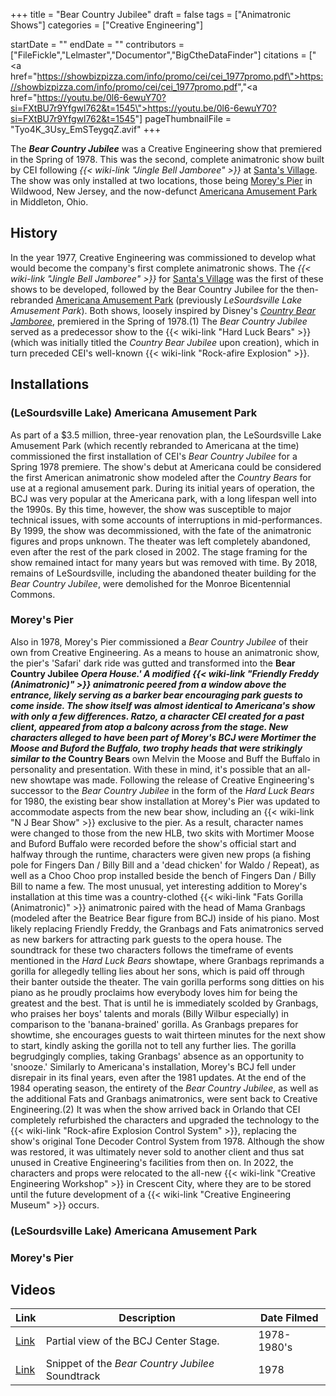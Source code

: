 +++
title = "Bear Country Jubilee"
draft = false
tags = ["Animatronic Shows"]
categories = ["Creative Engineering"]


startDate = ""
endDate = ""
contributors = ["FileFickle","Lelmaster","Documentor","BigCtheDataFinder"]
citations = ["<a href=\"https://showbizpizza.com/info/promo/cei/cei_1977promo.pdf\">https://showbizpizza.com/info/promo/cei/cei_1977promo.pdf</a>","<a href=\"https://youtu.be/0l6-6ewuY70?si=FXtBU7r9Yfgwl762&t=1545\">https://youtu.be/0l6-6ewuY70?si=FXtBU7r9Yfgwl762&t=1545</a>"]
pageThumbnailFile = "Tyo4K_3Usy_EmSTeygqZ.avif"
+++

The ***Bear Country Jubilee*** was a Creative Engineering show that premiered in the Spring of 1978. This was the second, complete animatronic show built by CEI following *{{< wiki-link "Jingle Bell Jamboree" >}}* at [Santa's Village](https://en.wikipedia.org/wiki/Santa's_Village_%28Jefferson,_New_Hampshire%29). The show was only installed at two locations, those being [Morey's Pier](https://en.wikipedia.org/wiki/Morey%27s_Piers) in Wildwood, New Jersey, and the now-defunct [Americana Amusement Park](https://en.wikipedia.org/wiki/LeSourdsville_Lake_Amusement_Park) in Middleton, Ohio.

## History

In the year 1977, Creative Engineering was commissioned to develop what would become the company's first complete animatronic shows. The *{{< wiki-link "Jingle Bell Jamboree" >}}* for [Santa's Village](https://en.wikipedia.org/wiki/Santa's_Village_%28Jefferson,_New_Hampshire%29) was the first of these shows to be developed, followed by the Bear Country Jubilee for the then-rebranded [Americana Amusement Park](https://en.wikipedia.org/wiki/LeSourdsville_Lake_Amusement_Park) (previously *LeSourdsville Lake Amusement Park*). Both shows, loosely inspired by Disney's [*Country Bear Jamboree*](https://en.wikipedia.org/wiki/Country_Bear_Jamboree), premiered in the Spring of 1978.(1) The *Bear Country Jubilee* served as a predecessor show to the {{< wiki-link "Hard Luck Bears" >}} (which was initially titled the *Country Bear Jubilee* upon creation), which in turn preceded CEI's well-known {{< wiki-link "Rock-afire Explosion" >}}.

## Installations

### (LeSourdsville Lake) Americana Amusement Park

As part of a $3.5 million, three-year renovation plan, the LeSourdsville Lake Amusement Park (which recently rebranded to Americana at the time) commissioned the first installation of CEI's *Bear Country Jubilee* for a Spring 1978 premiere. The show's debut at Americana could be considered the first American animatronic show modeled after the *Country Bears* for use at a regional amusement park. During its initial years of operation, the BCJ was very popular at the Americana park, with a long lifespan well into the 1990s. By this time, however, the show was susceptible to major technical issues, with some accounts of interruptions in mid-performances. By 1999, the show was decommissioned, with the fate of the animatronic figures and props unknown. The theater was left completely abandoned, even after the rest of the park closed in 2002. The stage framing for the show remained intact for many years but was removed with time. By 2018, remains of LeSourdsville, including the abandoned theater building for the *Bear Country Jubilee*, were demolished for the Monroe Bicentennial Commons.

### Morey's Pier

Also in 1978, Morey's Pier commissioned a *Bear Country Jubilee* of their own from Creative Engineering. As a means to house an animatronic show, the pier's 'Safari' dark ride was gutted and transformed into the **Bear Country Jubilee *Opera House.' A modified {{< wiki-link "Friendly Freddy (Animatronic)" >}} animatronic peered from a window above the entrance, likely serving as a barker bear encouraging park guests to come inside. The show itself was almost identical to Americana's show with only a few differences. Ratzo, a character CEI created for a past client, appeared from atop a balcony across from the stage. New characters alleged to have been part of Morey's BCJ were Mortimer the Moose and Buford the Buffalo, two trophy heads that were strikingly similar to the* Country Bears** own Melvin the Moose and Buff the Buffalo in personality and presentation. With these in mind, it's possible that an all-new showtape was made. Following the release of Creative Engineering's successor to the *Bear Country Jubilee* in the form of the *Hard Luck Bears* for 1980, the existing bear show installation at Morey's Pier was updated to accommodate aspects from the new bear show, including an {{< wiki-link "N J Bear Show" >}} exclusive to the pier. As a result, character names were changed to those from the new HLB, two skits with Mortimer Moose and Buford Buffalo were recorded before the show's official start and halfway through the runtime, characters were given new props (a fishing pole for Fingers Dan / Billy Bill and a 'dead chicken' for Waldo / Repeat), as well as a Choo Choo prop installed beside the bench of Fingers Dan / Billy Bill to name a few. The most unusual, yet interesting addition to Morey's installation at this time was a country-clothed {{< wiki-link "Fats Gorilla (Animatronic)" >}} animatronic paired with the head of Mama Granbags (modeled after the Beatrice Bear figure from BCJ) inside of his piano. Most likely replacing Friendly Freddy, the Granbags and Fats animatronics served as new barkers for attracting park guests to the opera house. The soundtrack for these two characters follows the timeframe of events mentioned in the *Hard Luck Bears* showtape, where Granbags reprimands a gorilla for allegedly telling lies about her sons, which is paid off through their banter outside the theater. The vain gorilla performs song ditties on his piano as he proudly proclaims how everybody loves him for being the greatest and the best. That is until he is immediately scolded by Granbags, who praises her boys' talents and morals (Billy Wilbur especially) in comparison to the 'banana-brained' gorilla. As Granbags prepares for showtime, she encourages guests to wait thirteen minutes for the next show to start, kindly asking the gorilla not to tell any further lies. The gorilla begrudgingly complies, taking Granbags' absence as an opportunity to 'snooze.' Similarly to Americana's installation, Morey's BCJ fell under disrepair in its final years, even after the 1981 updates. At the end of the 1984 operating season, the entirety of the *Bear Country Jubilee*, as well as the additional Fats and Granbags animatronics, were sent back to Creative Engineering.(2) It was when the show arrived back in Orlando that CEI completely refurbished the characters and upgraded the technology to the {{< wiki-link "Rock-afire Explosion Control System" >}}, replacing the show's original Tone Decoder Control System from 1978. Although the show was restored, it was ultimately never sold to another client and thus sat unused in Creative Engineering's facilities from then on. In 2022, the characters and props were relocated to the all-new {{< wiki-link "Creative Engineering Workshop" >}} in Crescent City, where they are to be stored until the future development of a {{< wiki-link "Creative Engineering Museum" >}} occurs.

### (LeSourdsville Lake) Americana Amusement Park

### Morey's Pier

## Videos

| Link                                                                  | Description                                      | Date Filmed |
|-----------------------------------------------------------------------|--------------------------------------------------|-------------|
| [Link](https://youtu.be/jLrFSQqeyWc?si=e8Jli4xah_ERufvK&t=108)        | Partial view of the BCJ Center Stage.            | 1978-1980's |
| [Link](https://archive.org/details/bear-country-jubilee-partial-show) | Snippet of the *Bear Country Jubilee* Soundtrack | 1978        |